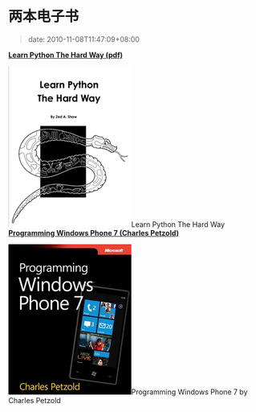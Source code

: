 # 两本电子书
>date: 2010-11-08T11:47:09+08:00


[**Learn Python The Hard Way (pdf)**](http://learnpythonthehardway.org/static/LearnPythonTheHardWay.pdf)



[![](/assets/images/coolshell.cn/wp-content/uploads/2010/11/Learn-Python-The-Hard-Way.jpg "Learn Python The Hard Way")](http://learnpythonthehardway.org/static/LearnPythonTheHardWay.pdf)Learn Python The Hard Way
[**Programming Windows Phone 7 (Charles Petzold)**](http://download.microsoft.com/download/5/0/A/50A39509-D015-410F-A8F2-A5511E5A988D/Microsoft_Press_ebook_Programming_Windows_Phone_7_PDF.pdf)


[![](/assets/images/coolshell.cn/wp-content/uploads/2010/11/Free-Ebook-Programming-Windows-Phone-7-by-Charles-Petzold.jpg "Programming Windows Phone 7 by Charles Petzold")](http://download.microsoft.com/download/5/0/A/50A39509-D015-410F-A8F2-A5511E5A988D/Microsoft_Press_ebook_Programming_Windows_Phone_7_PDF.pdf)Programming Windows Phone 7 by Charles Petzold


